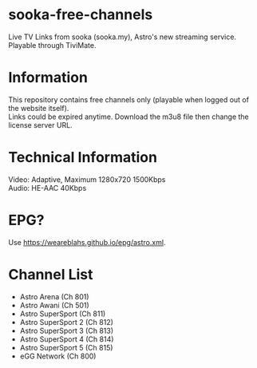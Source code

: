 # sooka-free-channels
Live TV Links from sooka (sooka.my), Astro's new streaming service. Playable through TiviMate.

# Information
This repository contains free channels only (playable when logged out of the website itself).  
Links could be expired anytime. Download the m3u8 file then change the license server URL.

# Technical Information
Video: Adaptive, Maximum 1280x720 1500Kbps  
Audio: HE-AAC 40Kbps  

# EPG?
Use https://weareblahs.github.io/epg/astro.xml.

# Channel List
 - Astro Arena (Ch 801)
 - Astro Awani (Ch 501)
 - Astro SuperSport (Ch 811)
 - Astro SuperSport 2 (Ch 812)
 - Astro SuperSport 3 (Ch 813)
 - Astro SuperSport 4 (Ch 814)
 - Astro SuperSport 5 (Ch 815)
 - eGG Network (Ch 800)
